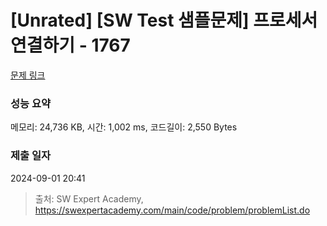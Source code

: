 # [Unrated] [SW Test 샘플문제] 프로세서 연결하기 - 1767 

[문제 링크](https://swexpertacademy.com/main/code/problem/problemDetail.do?contestProbId=AV4suNtaXFEDFAUf) 

### 성능 요약

메모리: 24,736 KB, 시간: 1,002 ms, 코드길이: 2,550 Bytes

### 제출 일자

2024-09-01 20:41



> 출처: SW Expert Academy, https://swexpertacademy.com/main/code/problem/problemList.do